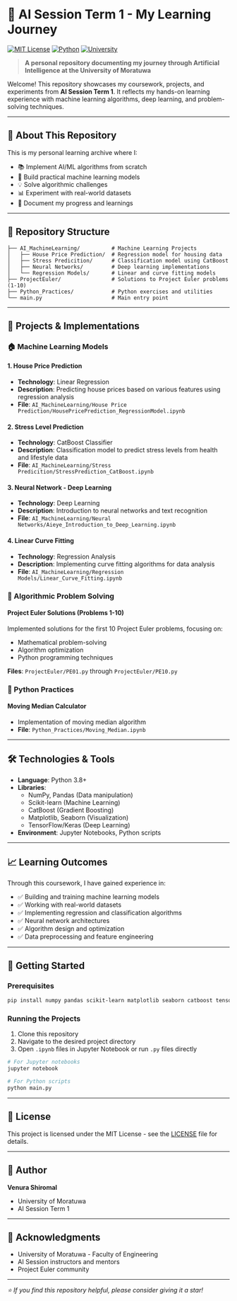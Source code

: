 # 🤖 AI Session Term 1 - My Learning Journey

[![MIT License](https://img.shields.io/badge/License-MIT-green.svg)](LICENSE)
[![Python](https://img.shields.io/badge/Python-3.8+-blue.svg)](https://www.python.org/)
[![University](https://img.shields.io/badge/University-Moratuwa-red.svg)](https://uom.lk/)

> **A personal repository documenting my journey through Artificial Intelligence at the University of Moratuwa**

Welcome! This repository showcases my coursework, projects, and experiments from **AI Session Term 1**. It reflects my hands-on learning experience with machine learning algorithms, deep learning, and problem-solving techniques.

---

## 🎯 About This Repository

This is my personal learning archive where I:
- 📚 Implement AI/ML algorithms from scratch
- 🧠 Build practical machine learning models
- 💡 Solve algorithmic challenges
- 📊 Experiment with real-world datasets
- 🔬 Document my progress and learnings

---

## 📂 Repository Structure

```
├── AI_MachineLearning/          # Machine Learning Projects
│   ├── House Price Prediction/  # Regression model for housing data
│   ├── Stress Predicition/      # Classification model using CatBoost
│   ├── Neural Networks/         # Deep learning implementations
│   └── Regression Models/       # Linear and curve fitting models
├── ProjectEuler/                # Solutions to Project Euler problems (1-10)
├── Python_Practices/            # Python exercises and utilities
└── main.py                      # Main entry point
```

---

## 🚀 Projects & Implementations

### 🏠 Machine Learning Models

#### 1. **House Price Prediction**
- **Technology**: Linear Regression
- **Description**: Predicting house prices based on various features using regression analysis
- **File**: `AI_MachineLearning/House Price Prediction/HousePricePrediction_RegressionModel.ipynb`

#### 2. **Stress Level Prediction**
- **Technology**: CatBoost Classifier
- **Description**: Classification model to predict stress levels from health and lifestyle data
- **File**: `AI_MachineLearning/Stress Predicition/StressPrediction_CatBoost.ipynb`

#### 3. **Neural Network - Deep Learning**
- **Technology**: Deep Learning
- **Description**: Introduction to neural networks and text recognition
- **File**: `AI_MachineLearning/Neural Networks/Aieye_Introduction_to_Deep_Learning.ipynb`

#### 4. **Linear Curve Fitting**
- **Technology**: Regression Analysis
- **Description**: Implementing curve fitting algorithms for data analysis
- **File**: `AI_MachineLearning/Regression Models/Linear_Curve_Fitting.ipynb`

### 🧮 Algorithmic Problem Solving

#### **Project Euler Solutions (Problems 1-10)**
Implemented solutions for the first 10 Project Euler problems, focusing on:
- Mathematical problem-solving
- Algorithm optimization
- Python programming techniques

**Files**: `ProjectEuler/PE01.py` through `ProjectEuler/PE10.py`

### 🐍 Python Practices

#### **Moving Median Calculator**
- Implementation of moving median algorithm
- **File**: `Python_Practices/Moving_Median.ipynb`

---

## 🛠️ Technologies & Tools

- **Language**: Python 3.8+
- **Libraries**: 
  - NumPy, Pandas (Data manipulation)
  - Scikit-learn (Machine Learning)
  - CatBoost (Gradient Boosting)
  - Matplotlib, Seaborn (Visualization)
  - TensorFlow/Keras (Deep Learning)
- **Environment**: Jupyter Notebooks, Python scripts

---

## 📈 Learning Outcomes

Through this coursework, I have gained experience in:
- ✅ Building and training machine learning models
- ✅ Working with real-world datasets
- ✅ Implementing regression and classification algorithms
- ✅ Neural network architectures
- ✅ Algorithm design and optimization
- ✅ Data preprocessing and feature engineering

---

## 🚦 Getting Started

### Prerequisites
```bash
pip install numpy pandas scikit-learn matplotlib seaborn catboost tensorflow
```

### Running the Projects
1. Clone this repository
2. Navigate to the desired project directory
3. Open `.ipynb` files in Jupyter Notebook or run `.py` files directly

```bash
# For Jupyter notebooks
jupyter notebook

# For Python scripts
python main.py
```

---

## 📝 License

This project is licensed under the MIT License - see the [LICENSE](LICENSE) file for details.

---

## 👤 Author

**Venura Shiromal**
- University of Moratuwa
- AI Session Term 1

---

## 🙏 Acknowledgments

- University of Moratuwa - Faculty of Engineering
- AI Session instructors and mentors
- Project Euler community

---

*⭐ If you find this repository helpful, please consider giving it a star!*
